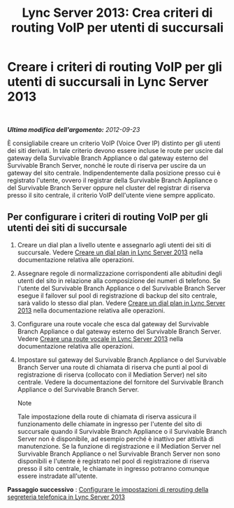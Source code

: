 ﻿---
title: "Lync Server 2013: Crea criteri di routing VoIP per utenti di succursali"
TOCTitle: >
  Creare i criteri di routing VoIP per gli utenti di succursali
ms:assetid: 10deca9f-f870-4a42-b25d-e4fc53108658
ms:mtpsurl: https://technet.microsoft.com/it-it/library/Gg398196(v=OCS.15)
ms:contentKeyID: 49299711
ms.date: 08/24/2015
mtps_version: v=OCS.15
ms.translationtype: HT
---

# Creare i criteri di routing VoIP per gli utenti di succursali in Lync Server 2013

 

_**Ultima modifica dell'argomento:** 2012-09-23_

È consigliabile creare un criterio VoIP (Voice Over IP) distinto per gli utenti dei siti derivati. In tale criterio devono essere incluse le route per uscire dal gateway della Survivable Branch Appliance o dal gateway esterno del Survivable Branch Server, nonché le route di riserva per uscire da un gateway del sito centrale. Indipendentemente dalla posizione presso cui è registrato l'utente, ovvero il registrar della Survivable Branch Appliance o del Survivable Branch Server oppure nel cluster del registrar di riserva presso il sito centrale, il criterio VoIP dell'utente viene sempre applicato.

## Per configurare i criteri di routing VoIP per gli utenti dei siti di succursale

1.  Creare un dial plan a livello utente e assegnarlo agli utenti dei siti di succursale. Vedere [Creare un dial plan in Lync Server 2013](lync-server-2013-create-a-dial-plan.md) nella documentazione relativa alle operazioni.

2.  Assegnare regole di normalizzazione corrispondenti alle abitudini degli utenti del sito in relazione alla composizione dei numeri di telefono. Se l'utente del Survivable Branch Appliance o del Survivable Branch Server esegue il failover sul pool di registrazione di backup del sito centrale, sarà valido lo stesso dial plan. Vedere [Creare un dial plan in Lync Server 2013](lync-server-2013-create-a-dial-plan.md) nella documentazione relativa alle operazioni.

3.  Configurare una route vocale che esca dal gateway del Survivable Branch Appliance o dal gateway esterno del Survivable Branch Server. Vedere [Creare una route vocale in Lync Server 2013](lync-server-2013-create-a-voice-route.md) nella documentazione relativa alle operazioni.

4.  Impostare sul gateway del Survivable Branch Appliance o del Survivable Branch Server una route di chiamata di riserva che punti al pool di registrazione di riserva (collocato con il Mediation Server) nel sito centrale. Vedere la documentazione del fornitore del Survivable Branch Appliance o del Survivable Branch Server.
    

    > [!NOTE]
    > Tale impostazione della route di chiamata di riserva assicura il funzionamento delle chiamate in ingresso per l'utente del sito di succursale quando il Survivable Branch Appliance o il Survivable Branch Server non è disponibile, ad esempio perché è inattivo per attività di manutenzione. Se la funzione di registrazione e il Mediation Server nel Survivable Branch Appliance o nel Survivable Branch Server non sono disponibili e l'utente è registrato nel pool di registrazione di riserva presso il sito centrale, le chiamate in ingresso potranno comunque essere instradate all'utente.



**Passaggio successivo** : [Configurare le impostazioni di rerouting della segreteria telefonica in Lync Server 2013](lync-server-2013-configure-voice-mail-rerouting-settings.md)

